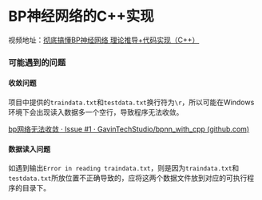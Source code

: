 # BP神经网络的C++实现

视频地址：[彻底搞懂BP神经网络 理论推导+代码实现（C++）](https://www.bilibili.com/video/BV1Y64y1z7jM)

### 可能遇到的问题

#### 收敛问题

项目中提供的`traindata.txt`和`testdata.txt`换行符为`\r`，所以可能在Windows环境下会出现读入数据多一个空行，导致程序无法收敛。

[bp网络无法收敛 · Issue #1 · GavinTechStudio/bpnn_with_cpp (github.com)](https://github.com/GavinTechStudio/bpnn_with_cpp/issues/1)

#### 数据读入问题

如遇到输出`Error in reading traindata.txt`，则是因为`traindata.txt`和`testdata.txt`所放位置不正确导致的，应将这两个数据文件放到对应的可执行程序的目录下。

